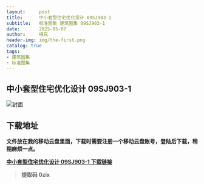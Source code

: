 ```yaml
---
layout:     post
title:      中小套型住宅优化设计 09SJ903-1
subtitle:   标准图集 建筑图集 09SJ903-1
date:       2025-05-07
author:     峰兄
header-img: img/the-first.png
catalog: true
tags:
- 建筑图集
- 标准图集
---
```

## 中小套型住宅优化设计 09SJ903-1
![封面](https://pic1.imgdb.cn/item/681b284358cb8da5c8e2d3c1.jpg)

## 下载地址 ##
**文件放在我的移动云盘里面，下载时需要注册一个移动云盘账号，登陆后下载，稍稍麻烦一点。**  
  
[**中小套型住宅优化设计 09SJ903-1 下载链接**](https://caiyun.139.com/m/i?2nc6oYuGueQv0)

> **提取码 0zix**


